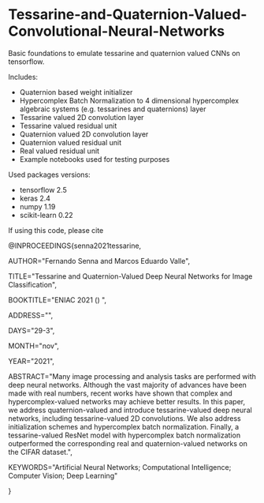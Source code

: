 # Tessarine-and-Quaternion-Valued-Convolutional-Neural-Networks
Basic foundations to emulate tessarine and quaternion valued CNNs on tensorflow.

Includes:
- Quaternion based weight initializer
- Hypercomplex Batch Normalization to 4 dimensional hypercomplex algebraic systems (e.g. tessarines and quaternions) layer
- Tessarine valued 2D convolution layer
- Tessarine valued residual unit 
- Quaternion valued 2D convolution layer
- Quaternion valued residual unit
- Real valued residual unit
- Example notebooks used for testing purposes

Used packages versions:
- tensorflow 2.5
- keras 2.4
- numpy 1.19
- scikit-learn 0.22

If using this code, please cite

@INPROCEEDINGS{senna2021tessarine,

AUTHOR="Fernando Senna and Marcos Eduardo Valle",
    
TITLE="Tessarine and Quaternion-Valued Deep Neural Networks for Image Classification",
    
BOOKTITLE="ENIAC 2021 () ",
    
ADDRESS="",
    
DAYS="29-3",
    
MONTH="nov",
    
YEAR="2021",
    
ABSTRACT="Many image processing and analysis tasks are performed with deep neural networks. Although the vast majority of advances have been made with real numbers, recent works have shown that complex and hypercomplex-valued networks may achieve better results. In this paper, we address quaternion-valued and introduce tessarine-valued deep neural networks, including tessarine-valued 2D convolutions. We also address initialization schemes and hypercomplex batch normalization. Finally, a tessarine-valued ResNet model with hypercomplex batch normalization outperformed the corresponding real and quaternion-valued networks on the CIFAR dataset.",
    
KEYWORDS="Artificial Neural Networks; Computational Intelligence; Computer Vision; Deep Learning"

}
